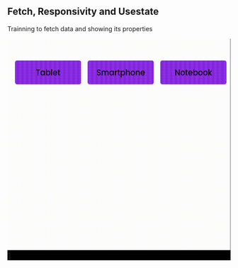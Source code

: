 
 <h2>Fetch, Responsivity and Usestate</h2>
    <p>Trainning to fetch data and showing its properties</p>

<img  src="src/assets/gif12.gif" width="600px" height="500px" style="text-align:center">
